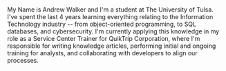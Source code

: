 ###
My Name is Andrew Walker and I'm a student at The University of Tulsa. 
I've spent the last 4 years learning everything relating to the Information Technology industry -- from object-oriented programming,  to SQL databases, and cybersecurity. 
I'm currently applying this knowledge in my role as a Service Center Trainer for QuikTrip Corporation, where I'm responsible for      writing knowledge articles, performing initial and ongoing training for analysts, and collaborating with developers to align our     processes.

